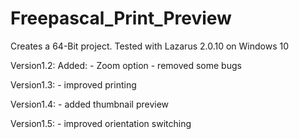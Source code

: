 # Freepascal_Print_Preview

Creates a 64-Bit project.
Tested with Lazarus 2.0.10 on Windows 10

Version1.2:
  Added:
    - Zoom option
    - removed some bugs

Version1.3:
    - improved printing
    
Version1.4:
    - added thumbnail preview
    
Version1.5:
    - improved orientation switching
